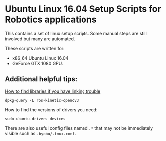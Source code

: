 # Ubuntu Linux 16.04 Setup Scripts for Robotics applications


This contains a set of linux setup scripts. 
Some manual steps are still involved but many are automated.

These scripts are written for:
- x86_64 Ubuntu Linux 16.04 
- GeForce GTX 1080 GPU.



## Additional helpful tips:

[How to find libraries if you have linking trouble](https://askubuntu.com/questions/32507/how-do-i-get-a-list-of-installed-files-from-a-package)

    dpkg-query -L ros-kinetic-opencv3

How to find the versions of drivers you need:

    sudo ubuntu-drivers devices

There are also useful config files named `.*` that may not be immediately visible such as `.byobu/.tmux.conf`.